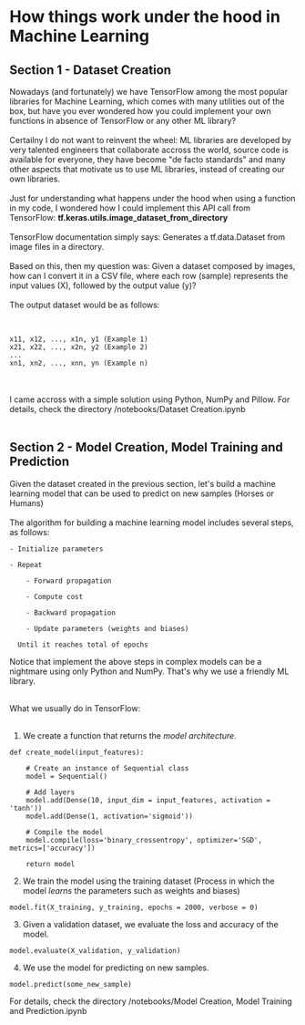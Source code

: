 # How things work under the hood in Machine Learning

## Section 1 - Dataset Creation

Nowadays (and fortunately) we have TensorFlow among the most popular libraries for Machine Learning, which comes with many utilities out of the box, but have you ever wondered how you could implement your own functions in absence of TensorFlow or any other ML library?
<br/>
<br/>
Certailny I do not want to reinvent the wheel: ML libraries are developed by very talented engineers that collaborate accross the world, source code is available for everyone, they have become "de facto standards" and many other aspects that motivate us to use ML libraries, instead of creating our own libraries.
<br/>
<br/>
Just for understanding what happens under the hood when using a function in my code, I wondered how I could implement this API call from TensorFlow: <b>tf.keras.utils.image_dataset_from_directory</b> 
<br/>
<br/>
TensorFlow documentation simply says: Generates a tf.data.Dataset from image files in a directory.
<br/>
<br/>
Based on this, then my question was: Given a dataset composed by images, how can I convert it in a CSV file, where each row (sample) represents the input values (X), followed by the output value (y)?
<br/>
<br/>
The output dataset would be as follows: 
<br/>
<br/>

```

x11, x12, ..., x1n, y1 (Example 1)
x21, x22, ..., x2n, y2 (Example 2)
...
xn1, xn2, ..., xnn, yn (Example n)

```
<br/>
<br/>
I came accross with a simple solution using Python, NumPy and Pillow. For details, check the directory /notebooks/Dataset Creation.ipynb
<br/>
<br/>

## Section 2 - Model Creation, Model Training and Prediction

Given the dataset created in the previous section, let's build a machine learning model that can be used to predict on new samples (Horses or Humans)
<br/>
<br/>
The algorithm for building a machine learning model includes several steps, as follows:

```
- Initialize parameters

- Repeat

    - Forward propagation
    
    - Compute cost
    
    - Backward propagation
    
    - Update parameters (weights and biases)

  Until it reaches total of epochs 
```

Notice that implement the above steps in complex models can be a nightmare using only Python and NumPy. That's why we use a friendly ML library.

<br/>
What we usually do in TensorFlow:
<br/>
<br/>

1. We create a function that returns the *model architecture*.

```
def create_model(input_features):
    
    # Create an instance of Sequential class
    model = Sequential()
    
    # Add layers
    model.add(Dense(10, input_dim = input_features, activation = 'tanh')) 
    model.add(Dense(1, activation='sigmoid'))
    
    # Compile the model
    model.compile(loss='binary_crossentropy', optimizer='SGD', metrics=['accuracy'])
    
    return model
```

2. We train the model using the training dataset (Process in which the model *learns* the parameters such as weights and biases)

```
model.fit(X_training, y_training, epochs = 2000, verbose = 0)
```

3. Given a validation dataset, we evaluate the loss and accuracy of the model.

```
model.evaluate(X_validation, y_validation)
```

4. We use the model for predicting on new samples.

```
model.predict(some_new_sample)

```
For details, check the directory /notebooks/Model Creation, Model Training and Prediction.ipynb